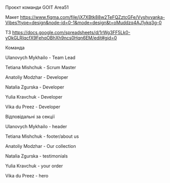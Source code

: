 Проєкт команди GOIT Area51

Макет
https://www.figma.com/file/jX7XBtk88w2TeFQZztcGFe/Vyshyvanka-Vibes?type=design&node-id=0-1&mode=design&t=oMuddzq4AJ1ykq3g-0

ТЗ
https://docs.google.com/spreadsheets/d/1rWg3FF5Lk0-yOkGLRIqcfX9FehqOBhXh9ncs0Hqn6EM/edit#gid=0

Команда

Ulanovych Mykhailo - Team Lead

Tetiana Mishchuk - Scrum Master

Anatoliy Modzhar - Developer

Natalia Zgurska - Developer

Yulia Kravchuk - Developer

Vika du Preez - Developer



Відповідальні за секції

Ulanovych Mykhailo - header

Tetiana Mishchuk - footer/about us

Anatoliy Modzhar - Our collection

Natalia Zgurska - testimonials

Yulia Kravchuk - your order

Vika du Preez - hero
